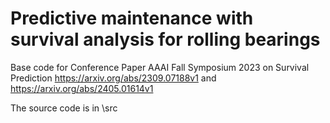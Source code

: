 # Predictive maintenance with survival analysis for rolling bearings

Base code for Conference Paper AAAI Fall Symposium 2023 on Survival Prediction https://arxiv.org/abs/2309.07188v1 and https://arxiv.org/abs/2405.01614v1

The source code is in \src

